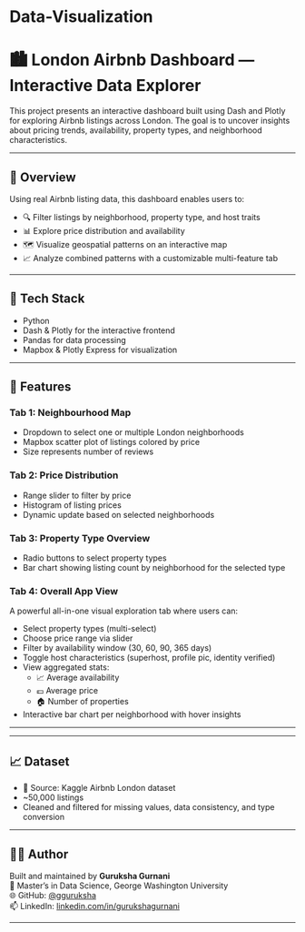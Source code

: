# Data-Visualization

# 🏙️ London Airbnb Dashboard — Interactive Data Explorer

This project presents an interactive dashboard built using Dash and Plotly for exploring Airbnb listings across London. The goal is to uncover insights about pricing trends, availability, property types, and neighborhood characteristics.

---

## 📌 Overview

Using real Airbnb listing data, this dashboard enables users to:

- 🔍 Filter listings by neighborhood, property type, and host traits
- 📊 Explore price distribution and availability
- 🗺️ Visualize geospatial patterns on an interactive map
- 📈 Analyze combined patterns with a customizable multi-feature tab

---

## 🧰 Tech Stack

- Python  
- Dash & Plotly for the interactive frontend  
- Pandas for data processing  
- Mapbox & Plotly Express for visualization  

---

## 🧠 Features

### Tab 1: Neighbourhood Map

- Dropdown to select one or multiple London neighborhoods  
- Mapbox scatter plot of listings colored by price  
- Size represents number of reviews

### Tab 2: Price Distribution

- Range slider to filter by price  
- Histogram of listing prices  
- Dynamic update based on selected neighborhoods

### Tab 3: Property Type Overview

- Radio buttons to select property types  
- Bar chart showing listing count by neighborhood for the selected type

### Tab 4: Overall App View

A powerful all-in-one visual exploration tab where users can:

- Select property types (multi-select)
- Choose price range via slider
- Filter by availability window (30, 60, 90, 365 days)
- Toggle host characteristics (superhost, profile pic, identity verified)
- View aggregated stats:
  - 📈 Average availability
  - 💷 Average price
  - 🏠 Number of properties
- Interactive bar chart per neighborhood with hover insights
---

---

## 📈 Dataset

- 📁 Source: Kaggle Airbnb London dataset  
- ~50,000 listings  
- Cleaned and filtered for missing values, data consistency, and type conversion  

---

## 👩‍💻 Author

Built and maintained by **Guruksha Gurnani**  
📍 Master’s in Data Science, George Washington University  
🌐 GitHub: [@gguruksha](https://github.com/guruksha)  
📫 LinkedIn: [linkedin.com/in/gurukshagurnani](https://www.linkedin.com/in/gurukshagurnani/)

---

